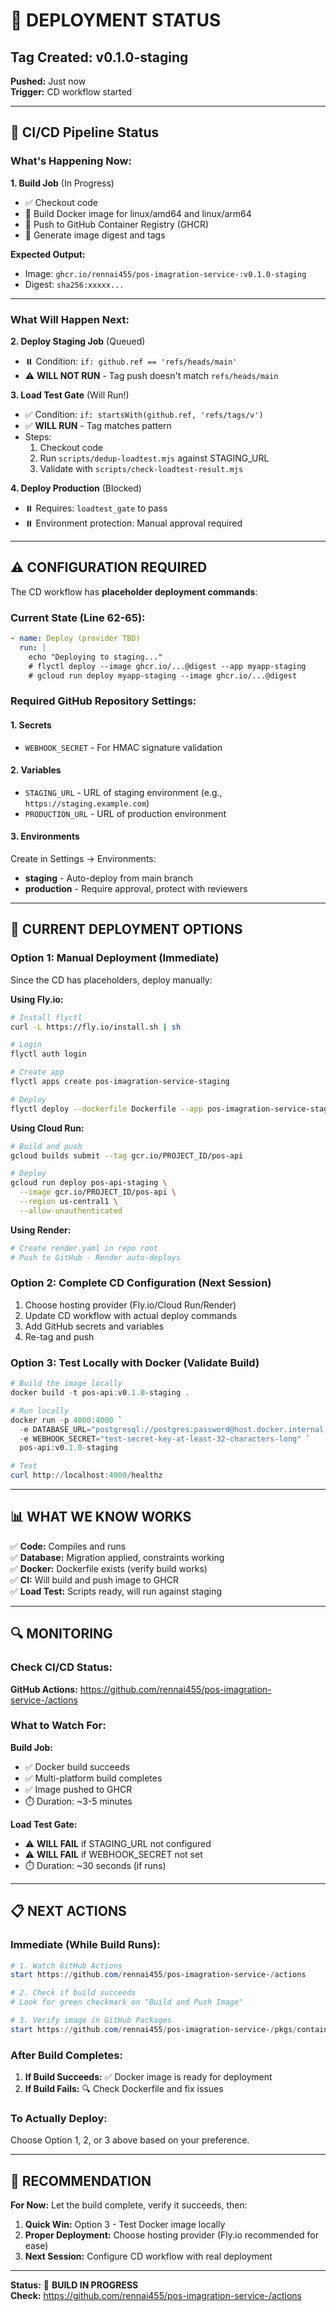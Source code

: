 # 🚀 DEPLOYMENT STATUS

## Tag Created: v0.1.0-staging
**Pushed:** Just now  
**Trigger:** CD workflow started

---

## 🔄 CI/CD Pipeline Status

### What's Happening Now:

**1. Build Job** (In Progress)
- ✅ Checkout code
- 🔄 Build Docker image for linux/amd64 and linux/arm64
- 🔄 Push to GitHub Container Registry (GHCR)
- 🔄 Generate image digest and tags

**Expected Output:**
- Image: `ghcr.io/rennai455/pos-imagration-service-:v0.1.0-staging`
- Digest: `sha256:xxxxx...`

---

### What Will Happen Next:

**2. Deploy Staging Job** (Queued)
- ⏸️ Condition: `if: github.ref == 'refs/heads/main'`
- ⚠️ **WILL NOT RUN** - Tag push doesn't match `refs/heads/main`

**3. Load Test Gate** (Will Run!)
- ✅ Condition: `if: startsWith(github.ref, 'refs/tags/v')`
- ✅ **WILL RUN** - Tag matches pattern
- Steps:
  1. Checkout code
  2. Run `scripts/dedup-loadtest.mjs` against STAGING_URL
  3. Validate with `scripts/check-loadtest-result.mjs`

**4. Deploy Production** (Blocked)
- ⏸️ Requires: `loadtest_gate` to pass
- ⏸️ Environment protection: Manual approval required

---

## ⚠️ CONFIGURATION REQUIRED

The CD workflow has **placeholder deployment commands**:

### Current State (Line 62-65):
```yaml
- name: Deploy (provider TBD)
  run: |
    echo "Deploying to staging..."
    # flyctl deploy --image ghcr.io/...@digest --app myapp-staging
    # gcloud run deploy myapp-staging --image ghcr.io/...@digest
```

### Required GitHub Repository Settings:

#### 1. Secrets
- `WEBHOOK_SECRET` - For HMAC signature validation

#### 2. Variables  
- `STAGING_URL` - URL of staging environment (e.g., `https://staging.example.com`)
- `PRODUCTION_URL` - URL of production environment

#### 3. Environments
Create in Settings → Environments:
- **staging** - Auto-deploy from main branch
- **production** - Require approval, protect with reviewers

---

## 🎯 CURRENT DEPLOYMENT OPTIONS

### Option 1: Manual Deployment (Immediate)
Since the CD has placeholders, deploy manually:

**Using Fly.io:**
```bash
# Install flyctl
curl -L https://fly.io/install.sh | sh

# Login
flyctl auth login

# Create app
flyctl apps create pos-imagration-service-staging

# Deploy
flyctl deploy --dockerfile Dockerfile --app pos-imagration-service-staging
```

**Using Cloud Run:**
```bash
# Build and push
gcloud builds submit --tag gcr.io/PROJECT_ID/pos-api

# Deploy
gcloud run deploy pos-api-staging \
  --image gcr.io/PROJECT_ID/pos-api \
  --region us-central1 \
  --allow-unauthenticated
```

**Using Render:**
```bash
# Create render.yaml in repo root
# Push to GitHub - Render auto-deploys
```

### Option 2: Complete CD Configuration (Next Session)
1. Choose hosting provider (Fly.io/Cloud Run/Render)
2. Update CD workflow with actual deploy commands
3. Add GitHub secrets and variables
4. Re-tag and push

### Option 3: Test Locally with Docker (Validate Build)
```powershell
# Build the image locally
docker build -t pos-api:v0.1.0-staging .

# Run locally
docker run -p 4000:4000 `
  -e DATABASE_URL="postgresql://postgres:password@host.docker.internal:5432/codex_pos_dev" `
  -e WEBHOOK_SECRET="test-secret-key-at-least-32-characters-long" `
  pos-api:v0.1.0-staging

# Test
curl http://localhost:4000/healthz
```

---

## 📊 WHAT WE KNOW WORKS

✅ **Code:** Compiles and runs  
✅ **Database:** Migration applied, constraints working  
✅ **Docker:** Dockerfile exists (verify build works)  
✅ **CI:** Will build and push image to GHCR  
✅ **Load Test:** Scripts ready, will run against staging  

---

## 🔍 MONITORING

### Check CI/CD Status:
**GitHub Actions:** https://github.com/rennai455/pos-imagration-service-/actions

### What to Watch For:

**Build Job:**
- ✅ Docker build succeeds
- ✅ Multi-platform build completes
- ✅ Image pushed to GHCR
- ⏱️ Duration: ~3-5 minutes

**Load Test Gate:**
- ⚠️ **WILL FAIL** if STAGING_URL not configured
- ⚠️ **WILL FAIL** if WEBHOOK_SECRET not set
- ⏱️ Duration: ~30 seconds (if runs)

---

## 📋 NEXT ACTIONS

### Immediate (While Build Runs):
```powershell
# 1. Watch GitHub Actions
start https://github.com/rennai455/pos-imagration-service-/actions

# 2. Check if build succeeds
# Look for green checkmark on "Build and Push Image"

# 3. Verify image in GitHub Packages
start https://github.com/rennai455/pos-imagration-service-/pkgs/container/pos-imagration-service-
```

### After Build Completes:
1. **If Build Succeeds:** ✅ Docker image is ready for deployment
2. **If Build Fails:** 🔍 Check Dockerfile and fix issues

### To Actually Deploy:
Choose Option 1, 2, or 3 above based on your preference.

---

## 🎯 RECOMMENDATION

**For Now:** Let the build complete, verify it succeeds, then:
1. **Quick Win:** Option 3 - Test Docker image locally
2. **Proper Deployment:** Choose hosting provider (Fly.io recommended for ease)
3. **Next Session:** Configure CD workflow with real deployment

---

**Status:** 🔄 **BUILD IN PROGRESS**  
**Check:** https://github.com/rennai455/pos-imagration-service-/actions
